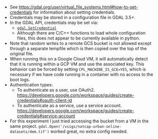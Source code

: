 
* See https://gdal.org/user/virtual_file_systems.html#how-to-set-credentials
  for information about setting credentials.
* Credentials may be stored in a configuration file in GDAL 3.5+.
* In the GDAL API, credentials may be set via:
  * [`gdal.SetCredential`](https://github.com/OSGeo/gdal/blob/master/swig/python/osgeo/gdal.py#L1656)
  * Although there are C/C++ functions to load whole configuration files, this
    does not appear to be currently available in python.
* Note that random writes to a remote GCS bucket is not allowed except through
  a separate tempfile which is then copied over the top of the original file.
* When running this on a Google Cloud VM, it will automatically detect that it
  is running within a GCP VM and use the associated key.  This behavior can be
  forced by setting `CPL_MACHINE_IS_GCE=YES`, which is necessary if we have
  code running in a container with no access to the boot logs.
* Authentication types:
  * To authenticate as a user, use OAuth2.
    https://developers.google.com/workspace/guides/create-credentials#oauth-client-id
  * To authenticate as a service, use a service account.
    https://developers.google.com/workspace/guides/create-credentials#service-account
* For this experiment I just tried accessing the bucket from a VM in the same project.
  `gdal.Open('/vsigs/natcap-urban-online-datasets/dem.tif')` worked great, no
  extra config needed.

